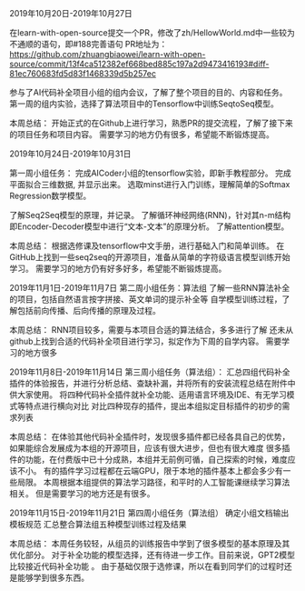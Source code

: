 2019年10月20日-2019年10月27日

 在learn-with-open-source提交一个PR，修改了zh/HellowWorld.md中一些较为不通顺的语句，即#188完善语句
 PR地址为：
 https://github.com/zhuangbiaowei/learn-with-open-source/commit/13f4ca512382ef668bed885c197a2d9473416193#diff-81ec760683fd5d83f1468339d5b257ec

 参与了AI代码补全项目小组的组内会议，了解了整个项目的目的、内容和任务。
 第一周的组内实验，选择了算法项目中的Tensorflow中训练SeqtoSeq模型。

 本周总结：
 开始正式的在Github上进行学习，熟悉PR的提交流程，了解了接下来的项目任务和项目内容。
 需要学习的地方仍有很多，希望能不断锻炼提高。

2019年10月24日-2019年10月31日

第一周小组任务：
完成AICoder小组的tensorflow实验，即新手教程部分。
完成平面拟合三维数据, 并显示出来。
选取minst进行入门训练，理解简单的Softmax Regression数学模型。

了解Seq2Seq模型的原理，并记录。
了解循环神经网络(RNN)，针对其n-m结构即Encoder-Decoder模型中进行“文本-文本”的原理分析。
了解attention模型。

本周总结：
根据选修课及tensorflow中文手册，进行基础入门和简单训练。
在GitHub上找到一些seq2seq的开源项目，准备从简单的字符级语言模型训练开始学习。
需要学习的地方仍有好多好多，希望能不断锻炼提高。

2019年11月1日-2019年11月7日
 第二周小组任务：算法组
 了解一些RNN算法补全的项目，包括自然语言按字拼接、英文单词的提示补全等
 自学模型训练过程，了解包括前向传播、后向传播的原理及过程。

 本周总结：
 RNN项目较多，需要与本项目合适的算法结合，多多进行了解
 还未从github上找到合适的代码补全项目进行学习，拟定作为下周的自学内容。
 需要学习的地方很多
 
 2019年11月8日-2019年11月14日
 第三周小组任务（算法组）：
 汇总四组代码补全插件的体验报告，并进行分析总结、查缺补漏，并将所有的安装流程总结在附件中供大家使用。
 将四种代码补全插件就补全功能、适用语言环境及IDE、有无学习模式等特点进行横向对比
 对比四种现存的插件，提出本组拟定目标插件的初步的需求列表
 
 本周总结：
 在体验其他代码补全插件时，发现很多插件都已经各具自己的优势，如果能综合发展成为本组的开源项目，应该有很大进步，但也有很大难度
 很多插件的功能，在付费版中已十分成熟，本组并无前例可循，自己探索的时候，难度应该不小。
 有的插件学习过程都在云端GPU，限于本地的插件基本上都会多少有一些局限。
 本周根据本组提供的算法学习路径，和平时的人工智能课继续学习算法相关。
 但是需要学习的地方还是有很多。
 
 2019年11月15日-2019年11月21日
 第四周小组任务（算法组）
 确定小组文档输出模板规范
 汇总整合算法组五种模型训练过程及结果
 
 本周总结：
 本周任务较轻，从组员的训练报告中学到了很多模型的基本原理及其优化部分。
 对于补全功能的模型选择，还有待进一步工作。目前来说，GPT2模型比较接近代码补全功能 。
 由于基础仅限于选修课，所以在看到同学们的过程时还是能够学到很多东西。
 
